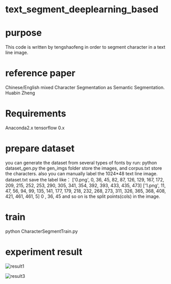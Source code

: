 # text_segment_deeplearning_based
# purpose  
This code is written by tengshaofeng in order to segment character in a text line image.  
# reference paper
Chinese/English mixed Character Segmentation as Semantic Segmentation. Huabin Zheng
# Requirements  
Anaconda2.x tensorflow 0.x 
# prepare dataset
you can generate the dataset from several types of fonts by run:
python dataset_gen.py
the gen_imgs folder store the images, and corpus.txt store the characters.
also you can manually label the 1024*48 text line image.
dataset.txt save the label like：
['0.png', 0, 36, 45, 82, 87, 126, 129, 167, 172, 209, 215, 252, 253, 290, 305, 341, 354, 392, 393, 433, 435, 473]
['1.png', 11, 47, 56, 94, 99, 135, 141, 177, 179, 218, 232, 268, 273, 311, 326, 365, 368, 408, 421, 461, 461, 5]
0 , 36, 45 and so on is the split points(cols) in the image.

# train  
python CharacterSegmentTrain.py

# experiment result
![result1](https://github.com/tengshaofeng/text_segment_deeplearning_based/tree/master/result/IFSK_CC@%S`SCTD2YY%PZ5B.jpg)

![result3](https://github.com/tengshaofeng/text_segment_deeplearning_based/tree/master/result/微信图片_20170524142730.jpg)
